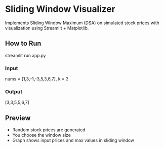 ﻿# Sliding Window Visualizer

Implements Sliding Window Maximum (DSA) on simulated stock prices with visualization using Streamlit + Matplotlib.

## How to Run

streamlit run app.py

### Input
nums = [1,3,-1,-3,5,3,6,7], k = 3

### Output
[3,3,5,5,6,7]


## Preview
- Random stock prices are generated
- You choose the window size
- Graph shows input prices and max values in sliding window

